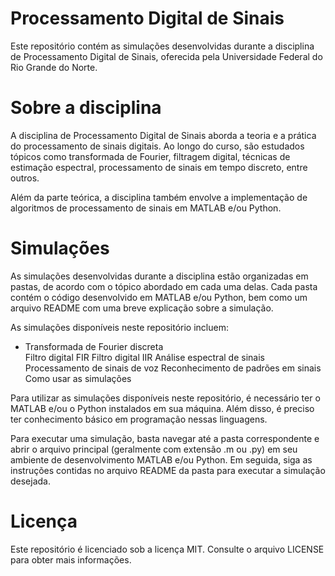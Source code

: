 
# Processamento Digital de Sinais
Este repositório contém as simulações desenvolvidas durante a disciplina de Processamento Digital de Sinais, oferecida pela Universidade Federal do Rio Grande do Norte.

# Sobre a disciplina
A disciplina de Processamento Digital de Sinais aborda a teoria e a prática do processamento de sinais digitais. Ao longo do curso, são estudados tópicos como transformada de Fourier, filtragem digital, técnicas de estimação espectral, processamento de sinais em tempo discreto, entre outros.

Além da parte teórica, a disciplina também envolve a implementação de algoritmos de processamento de sinais em MATLAB e/ou Python.

# Simulações
As simulações desenvolvidas durante a disciplina estão organizadas em pastas, de acordo com o tópico abordado em cada uma delas. Cada pasta contém o código desenvolvido em MATLAB e/ou Python, bem como um arquivo README com uma breve explicação sobre a simulação.

As simulações disponíveis neste repositório incluem:
<ul>
<li>Transformada de Fourier discreta</li>
Filtro digital FIR
Filtro digital IIR
Análise espectral de sinais
Processamento de sinais de voz
Reconhecimento de padrões em sinais
Como usar as simulações
</ul>
Para utilizar as simulações disponíveis neste repositório, é necessário ter o MATLAB e/ou o Python instalados em sua máquina. Além disso, é preciso ter conhecimento básico em programação nessas linguagens.

Para executar uma simulação, basta navegar até a pasta correspondente e abrir o arquivo principal (geralmente com extensão .m ou .py) em seu ambiente de desenvolvimento MATLAB e/ou Python. Em seguida, siga as instruções contidas no arquivo README da pasta para executar a simulação desejada.

# Licença
Este repositório é licenciado sob a licença MIT. Consulte o arquivo LICENSE para obter mais informações.
